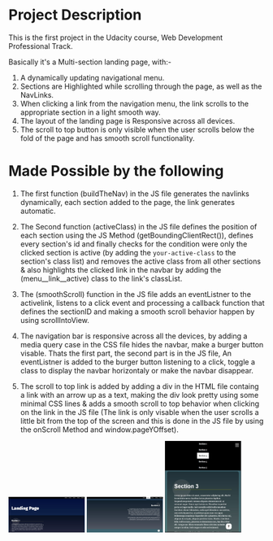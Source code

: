 # Project Description

This is the first project in the Udacity course, Web Development Professional Track.

Basically it's a Multi-section landing page, with:-

<ol>
<li> A dynamically updating navigational menu.</li>
<li> Sections are Highlighted while scrolling through the page, as well as the NavLinks.</li>
<li>When clicking a link from the navigation menu, the link scrolls to the appropriate section in a light smooth way.</li>
<li> The layout of the landing page is Responsive across all devices.</li>
<li>The scroll to top button is only visible when the user scrolls below the fold of the page and has smooth scroll functionality.</li>
</ol>

# Made Possible by the following

1. The first function (buildTheNav) in the JS file generates the navlinks dynamically, each section added to the page, the link generates automatic.

2. The Second function (activeClass) in the JS file defines the position of each section using the JS Method (getBoundingClientRect()), defines every section's id and finally checks for the condition were only the clicked section is active (by adding the `your-active-class` to the section's class list) and removes the active class from all other sections & also highlights the clicked link in the navbar by adding the (menu__link__active) class to the link's classList.

3. The (smoothScroll) function in the JS file adds an eventListner to the activelink, listens to a click event and processing a callback function that defines the sectionID and making a smooth scroll behavior happen by using scrollIntoView.

4. The navigation bar is responsive across all the devices, by adding a media query case in the CSS file hides the navbar, make a burger button visable. Thats the first part, the second part is in the JS file, An eventListner is added to the burger button listening to a click, toggle a class to display the navbar horizontaly or make the navbar disappear.

5. The scroll to top link is added by adding a div in the HTML file containg a link with an arrow up as a text,
making the div look pretty using some minimal CSS lines & adds a smooth scroll to top behavior when clicking on the link in the JS file (The link is only visable when the user scrolls a little bit from the top of the screen and this is done in the JS file by using the onScroll Method and window.pageYOffset).

<img src="/img/1.jpg" width=150>
<img src="/img/2.jpg" width=150>
<img src="/img/3.jpg" width=150>
